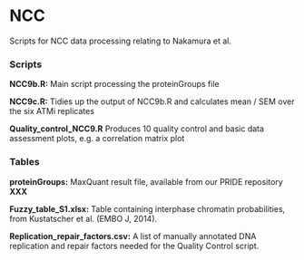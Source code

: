 # NCC
Scripts for NCC data processing relating to Nakamura et al.


### Scripts 

**NCC9b.R:** Main script processing the proteinGroups file

**NCC9c.R:** Tidies up the output of NCC9b.R and calculates mean / SEM over the six ATMi replicates

**Quality_control_NCC9.R** Produces 10 quality control and basic data assessment plots, e.g. a correlation matrix plot


### Tables

**proteinGroups:** MaxQuant result file, available from our PRIDE repository **XXX**

**Fuzzy_table_S1.xlsx:** Table containing interphase chromatin probabilities, from Kustatscher et al. (EMBO J, 2014).

**Replication_repair_factors.csv:** A list of manually annotated DNA replication and repair factors needed for the Quality Control script. 
